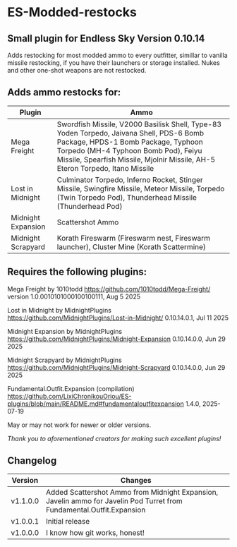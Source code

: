# ES-Modded-restocks
## Small plugin for Endless Sky Version 0.10.14
Adds restocking for most modded ammo to every outfitter, simillar to vanilla missile restocking, if you have their launchers or storage installed. Nukes and other one-shot weapons are not restocked.

## Adds ammo restocks for:
| Plugin| Ammo |
|-------|-------|
| Mega Freight | Swordfish Missile, V2000 Basilisk Shell, Type-83 Yoden Torpedo, Jaivana Shell, PDS-6 Bomb Package, HPDS-1 Bomb Package, Typhoon Torpedo (MH-4 Typhoon Bomb Pod), Feiyu Missile, Spearfish Missile, Mjolnir Missile, AH-5 Eteron Torpedo, Itano Missile |
| Lost in Midnight | Culminator Torpedo, Inferno Rocket, Stinger Missile, Swingfire Missile, Meteor Missile, Torpedo (Twin Torpedo Pod), Thunderhead Missile (Thunderhead Pod) |
| Midnight Expansion | Scattershot Ammo |
| Midnight Scrapyard | Korath Fireswarm (Fireswarm nest, Fireswarm launcher), Cluster Mine (Korath Scattermine)

## Requires the following plugins:

Mega Freight by 1010todd https://github.com/1010todd/Mega-Freight/ version 1.0.0010101000100100111, Aug 5 2025

Lost in Midnight by MidnightPlugins https://github.com/MidnightPlugins/Lost-in-Midnight/ 0.10.14.0.1, Jul 11 2025

Midnight Expansion by MidnightPlugins https://github.com/MidnightPlugins/Midnight-Expansion 0.10.14.0.0, Jun 29 2025

Midnight Scrapyard by MidnightPlugins https://github.com/MidnightPlugins/Midnight-Scrapyard 0.10.14.0.0, Jun 29 2025

Fundamental.Outfit.Expansion (compilation) https://github.com/LixiChronikouOriou/ES-plugins/blob/main/README.md#fundamentaloutfitexpansion 1.4.0, 2025-07-19


May or may not work for newer or older versions.

*Thank you to aforementioned creators for making such excellent plugins!*

## Changelog
| Version | Changes |
|---------|---------|
| v1.1.0.0 | Added Scattershot Ammo from Midnight Expansion, Javelin ammo for Javelin Pod Turret from Fundamental.Outfit.Expansion |
| v1.0.0.1 | Initial release |
| v1.0.0.0 | I know how git works, honest! |
